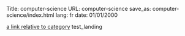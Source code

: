 Title: computer-science
URL: computer-science
save_as: computer-science/index.html
lang: fr
date: 01/01/2000

[a link relative to category](/computer-science/category)
test_landing